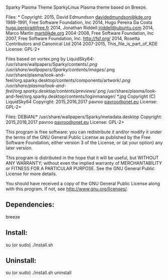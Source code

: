 Sparky Plasma Theme
SparkyLinux Plasma theme based on Breeze.

Files: *
Copyright: 2015, David Edmundson <davidedmundson@kde.org>
           1989-1991, Free Software Foundation, Inc
           2014, Hugo Pereira Da Costa <hugo.pereira@free.fr>
           2014, Jonathan Riddell <jriddell@ubuntu.com>
           2014, Marco Martin <mart@kde.org>
           2004-2008, Free Software Foundation, Inc
           2007, Free Software Foundation, Inc. <http://fsf.org/>
           2014, Rosetta Contributors and Canonical Ltd 2014
           2007-2015, This_file_is_part_of_KDE
License: GPL-2+

Files based on vortex.png by LiquidSky64:
	/usr/share/wallpapers/Sparky/contents/*.png
	/usr/share/wallpapers/Sparky/contents/images/*.png
	/usr/share/plasma/look-and-feel/org.sparky.desktop/contents/components/artwork/*.png
	/usr/share/plasma/look-and-feel/org.sparky.desktop/contents/previews/*.png
	/usr/share/plasma/look-and-feel/org.sparky.desktop/contents/loginmanager/ *.jpg
Copyright (C) LiquidSky64
Copyright: 2015,2016,2017 pavroo <pavroo@onet.eu>
License: GPL-2+

Files: DEBIAN/*
       /usr/share/wallpapers/Sparky/metadata.desktop
Copyright: 2015,2016,2017 pavroo <pavroo@onet.eu>
License: GPL-2+

This program is free software: you can redistribute it and/or modify
it under the terms of the GNU General Public License as published by
the Free Software Foundation, either version 3 of the License, or
(at your option) any later version.

This program is distributed in the hope that it will be useful,
but WITHOUT ANY WARRANTY; without even the implied warranty of
MERCHANTABILITY or FITNESS FOR A PARTICULAR PURPOSE.  See the
GNU General Public License for more details.

You should have received a copy of the GNU General Public License
along with this program.  If not, see <http://www.gnu.org/licenses/>.

Dependencies:
-------------
breeze

Install:
-------------
su (or sudo) 
./install.sh

Uninstall:
-------------
su (or sudo)
./install.sh uninstall
